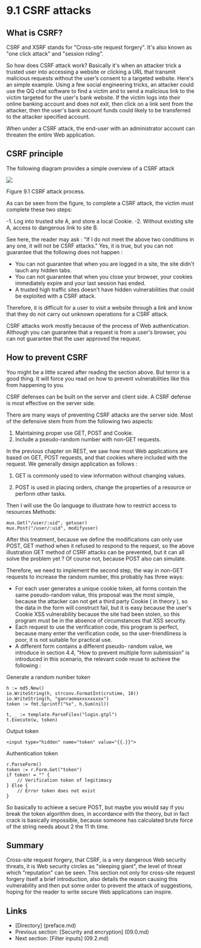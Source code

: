 # 9.1 CSRF attacks
## What is CSRF?
CSRF and XSRF stands for "Cross-site request forgery". It's also known as "one click attack" and "session riding".

So how does CSRF attack work?
Basically it's when an attacker trick a trusted user into accessing a website or clicking a URL that transmit malicious requests without the user’s consent to a targeted website. Here's an simple example.
Using a few social engineering tricks, an attacker could use the QQ chat software to find a victim and to send a malicious link to the victim targeted for the user's bank website. If the victim logs into their online banking account and does not exit, then click on a link sent from the attacker, then the user's bank account funds could likely to be transferred to the attacker specified account.

When under a CSRF attack, the end-user with an administrator account can threaten the entire Web application.

## CSRF principle
The following diagram provides a simple overview of ​​a CSRF attack

![](images/9.1.csrf.png?raw=true)

Figure 9.1 CSRF attack process.

As can be seen from the figure, to complete a CSRF attack, the victim must complete these two steps:

-1. Log into trusted site A, and store a local Cookie.
-2. Without existing site A, access to dangerous link to site B.

See here, the reader may ask : "If I do not meet the above two conditions in any one, it will not be CSRF attacks." Yes, it is true, but you can not guarantee that the following does not happen :

- You can not guarantee that when you are logged in a site, the site didn't lauch any hidden tabs.
- You can not guarantee that when you close your browser, your cookies immediately expire and your last session has ended.
- A trusted high traffic sites doesn't have hidden vulnerabilities that could be exploited with a CSRF attack.

Therefore, it is difficult for a user to visit a website through a link and know that they do not carry out unknown operations for a CSRF attack.

CSRF attacks work mostly because of the process of Web authentication. Although you can guarantee that a request is from a user's browser, you can not guarantee that the user approved the request.

## How to prevent CSRF
You might be a little scared after reading the section above. But terror is a good thing. It will force you read on how to prevent vulnerabilities like this from happening to you.

CSRF defenses can be built on the server and client side. A CSRF defense is most effective on the server side.

There are many ways of preventing CSRF attacks are the server side. Most of the defensive stem from from the following two aspects:

1. Maintaining proper use GET, POST and Cookie.
2. Include a pseudo-random number with non-GET requests.

In the previous chapter on REST, we saw how most Web applications are based on GET, POST requests, and that cookies where included with the request. We generally design application as follows :

1. GET is commonly used to view information without changing values.

2. POST is used in placing orders, change the properties of a resource or perform other tasks.

Then I will use the Go language to illustrate how to restrict access to resources Methods:

	mux.Get("/user/:uid", getuser)
	mux.Post("/user/:uid", modifyuser)

After this treatment, because we define the modifications can only use POST, GET method when it refused to respond to the request, so the above illustration GET method of CSRF attacks can be prevented, but it can all solve the problem yet ? Of course not, because POST also can simulate.

Therefore, we need to implement the second step, the way in non-GET requests to increase the random number, this probably has three ways:

- For each user generates a unique cookie token, all forms contain the same pseudo-random value, this proposal was the most simple, because the attacker can not get a third party Cookie ( in theory ), so the data in the form will construct fail, but it is easy because the user's Cookie XSS vulnerability because the site had been stolen, so this program must be in the absence of circumstances that XSS security.
- Each request to use the verification code, this program is perfect, because many enter the verification code, so the user-friendliness is poor, it is not suitable for practical use.
- A different form contains a different pseudo- random value, we introduce in section 4.4, "How to prevent multiple form submission" is introduced in this scenario, the relevant code reuse to achieve the following :

Generate a random number token

	h := md5.New()
	io.WriteString(h, strconv.FormatInt(crutime, 10))
	io.WriteString(h, "ganraomaxxxxxxxxx")
	token := fmt.Sprintf("%x", h.Sum(nil))

	t, _ := template.ParseFiles("login.gtpl")
	t.Execute(w, token)


Output token

	<input type="hidden" name="token" value="{{.}}">

Authentication token

	r.ParseForm()
	token := r.Form.Get("token")
	if token! = "" {
		// Verification token of legitimacy
	} Else {
		// Error token does not exist
	}

So basically to achieve a secure POST, but maybe you would say if you break the token algorithm does, in accordance with the theory, but in fact crack is basically impossible, because someone has calculated brute force of the string needs about 2 the 11 th time.

## Summary
Cross-site request forgery, that CSRF, is a very dangerous Web security threats, it is Web security circles as "sleeping giant", the level of threat which "reputation" can be seen. This section not only for cross-site request forgery itself a brief introduction, also details the reason causing this vulnerability and then put some order to prevent the attack of suggestions, hoping for the reader to write secure Web applications can inspire.

## Links
- [Directory] (preface.md)
- Previous section: [Security and encryption] (09.0.md)
- Next section: [Filter inputs] (09.2.md)
